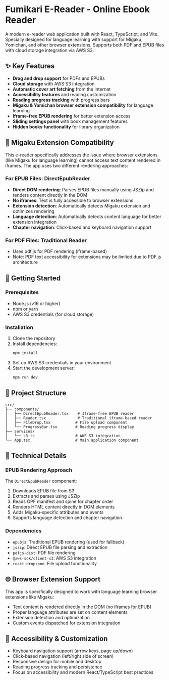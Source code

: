 # Fumikari E-Reader - Online Ebook Reader

A modern e-reader web application built with React, TypeScript, and Vite. Specially designed for language learning with support for Migaku, Yomichan, and other browser extensions. Supports both PDF and EPUB files with cloud storage integration via AWS S3.

## ✨ Key Features

- **Drag and drop support** for PDFs and EPUBs
- **Cloud storage** with AWS S3 integration  
- **Automatic cover art fetching** from the internet
- **Accessibility features** and reading customization
- **Reading progress tracking** with progress bars
- **Migaku & Yomichan browser extension compatibility** for language learning
- **Iframe-free EPUB rendering** for better extension access
- **Sliding settings panel** with book management features
- **Hidden books functionality** for library organization

## 🔧 Migaku Extension Compatibility

This e-reader specifically addresses the issue where browser extensions (like Migaku for language learning) cannot access text content rendered in iframes. The app uses two different rendering approaches:

### For EPUB Files: DirectEpubReader
- **Direct DOM rendering**: Parses EPUB files manually using JSZip and renders content directly in the DOM
- **No iframes**: Text is fully accessible to browser extensions
- **Extension detection**: Automatically detects Migaku extension and optimizes rendering
- **Language detection**: Automatically detects content language for better extension integration
- **Chapter navigation**: Click-based and keyboard navigation support

### For PDF Files: Traditional Reader
- Uses pdf.js for PDF rendering (iframe-based)
- Note: PDF text accessibility for extensions may be limited due to PDF.js architecture

## 🚀 Getting Started

### Prerequisites
- Node.js (v16 or higher)
- npm or yarn
- AWS S3 credentials (for cloud storage)

### Installation

1. Clone the repository
2. Install dependencies:
   ```bash
   npm install
   ```
3. Set up AWS S3 credentials in your environment
4. Start the development server:
   ```bash
   npm run dev
   ```

## 📁 Project Structure

```
src/
├── components/
│   ├── DirectEpubReader.tsx    # Iframe-free EPUB reader
│   ├── Reader.tsx              # Traditional iframe-based reader  
│   ├── FileDrop.tsx           # File upload component
│   └── ProgressBar.tsx        # Reading progress display
├── services/
│   └── s3.ts                  # AWS S3 integration
└── App.tsx                    # Main application component
```

## 🔧 Technical Details

### EPUB Rendering Approach
The `DirectEpubReader` component:
1. Downloads EPUB file from S3
2. Extracts and parses using JSZip
3. Reads OPF manifest and spine for chapter order
4. Renders HTML content directly in DOM elements
5. Adds Migaku-specific attributes and events
6. Supports language detection and chapter navigation

### Dependencies
- `epubjs`: Traditional EPUB rendering (used for fallback)
- `jszip`: Direct EPUB file parsing and extraction
- `pdfjs-dist`: PDF file rendering
- `@aws-sdk/client-s3`: AWS S3 integration
- `react-dropzone`: File upload functionality

## 🌐 Browser Extension Support

This app is specifically designed to work with language learning browser extensions like Migaku:
- Text content is rendered directly in the DOM (no iframes for EPUB)
- Proper language attributes are set on content elements
- Extension detection and optimization
- Custom events dispatched for extension integration

## 🎨 Accessibility & Customization

- Keyboard navigation support (arrow keys, page up/down)
- Click-based navigation (left/right side of screen)
- Responsive design for mobile and desktop
- Reading progress tracking and persistence
- Focus on accessibility and modern React/TypeScript best practices
